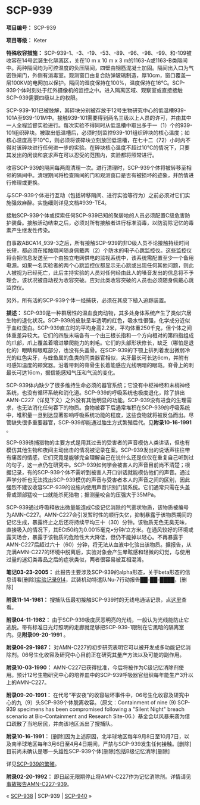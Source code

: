 # SCP-939
                        


**项目编号：** SCP-939

**项目等级：** Keter

**特殊收容措施：** SCP-939-1、-3、-19、-53、-89、-96、-98、-99、和-109被收容在14号武装生化隔离区，关在10 m x 10 m x 3 m的1163-A或1163-B类隔间中。两种隔间均为可控温度的负压隔间，四壁由钢筋混凝土加固。隔间出入口为气密铁闸门，外侧有消毒室。观测窗口由复合防弹玻璃制造，厚10cm，窗口覆盖一层100KV的电网加以保护。隔间的湿度保持在100%，温度保持在16℃。SCP-939个体时刻处于红外摄像机的监控之中。进入隔离区域、观察室或直接接触SCP-939需要四级以上的权限。

SCP-939-101已被肢解，其碎块分别被存放于12号生物研究中心的低温槽939-101A至939-101M中。接触939-101需要得到两名三级以上人员的许可，并由其中一人全程监督实验进行。每次实验不得同时从低温槽中取出多于一（1）个的939-101组织碎块。被取出低温槽后，必须时刻监控939-101组织碎块的核心温度；如核心温度高于10℃，则必须将该碎块立刻放回低温槽，在七十二（72）小时内不得对该碎块进行任何进一步的实验。在碎块核心温度不超过10℃的情况下，只要其发出的闲谈和哀求声在可以忍受的范围内，实验都将照常进行。

收容SCP-939的隔间每两周清理一次。进行清理时，SCP-939个体将被转移至相邻的隔间中。清理期间将检查隔间的门和观测窗口是否有被损坏的迹象，并酌情进行修理或更换。

与SCP-939个体进行互动（包括转移隔间、进行实验等行为）之前必须对它们实施强效麻醉。实施细则详见文档#939-TE4。

接触SCP-939个体或探索任何SCP-939已知的聚居地的人员必须配置C级危害防护装备。接触活动结束之后，必须对所有接触者进行标准消毒，以防消除记忆的毒素产生继发性传染。

自事故ABCA14_939-3之后，所有接触SCP-939的非D级人员不论接触持续时间长短，都必须在接触期间随身佩戴两（2）个防水的电子心跳监控仪。这些监控仪将会把信息发送至一个由独立电网供电的监视系统中，该系统需配置至少一个备用电源。如果一名实验者的两个心跳监控仪都显示无心跳或出现任何其他问题，则此人被视为已经死亡，此后主持实验的人员对任何经由此人的嗓音发出的信息将不予理会，该状况被自动视为收容突破。应对此类收容突破的人员也必须随身佩戴心跳监控仪。

另外，所有活的SCP-939个体一经捕获，必须在其皮下植入追踪装置。

**描述：** SCP-939是一种群居性的温血食肉动物，其多处身体系统产生了类似穴居生物的退化状况。SCP-939的皮肤呈半透明的红色，吸水性很强，化学成分近似于血红蛋白。SCP-939直立时的平均身高2.2米，平均体重250千克，但个体之间体重差异较大。它们的四肢末端各有一个由三根长指和一个方向相对的第四指组成的爪部，爪上覆盖着增进攀爬能力的刺毛。它们的头部形状修长，缺乏（哪怕是退化的）眼睛和眼眶部分，也没有头盖骨。在SCP-939的下颚上排列着发出微弱冷光的红色尖牙，与蝰鱼属的鱼类的同类器官相似，尖牙最长可长达6cm，并附有可感知温度的颊窝器。沿着带刺的脊骨生长着能感应光线明暗的眼斑。脊骨上的刺最长可达16cm，据信能感知气压和气流的变化。

SCP-939体内缺少了很多维持生命必须的器官系统；它没有中枢神经和末梢神经系统，也没有循环系统和消化道。SCP-939的呼吸系统也极度退化，除了排出AMN-C227（详见下文）之外没有其他明显的功能。SCP-939没有进食的生理需求，也无法消化任何吞下的物质。食物被吞下后通常堆积在SCP-939的呼吸系统中，堆积量一旦到达显著影响呼吸系统功能的程度，这些食物就将被反刍而出。尽管缺失很多重要器官，SCP-939却能通过胎生方式繁殖后代。见**附录10-16-1991** 。

SCP-939诱捕猎物的主要方式是用其过去的受害者的声音模仿人类讲话，但也有模仿其他生物和夜间主动出击的情况被记录在案。SCP-939发出的说话声往往带有痛苦的情感，它们究竟是能够完全理解自己在说什么还是仅仅在重复自己听到过的句子，这一点仍在研究中。SCP-939如何学会被害人的声音目前尚不清楚；根据记录，有的SCP-939个体不需听到被害人开口讲话就能模仿他们的声音。通过声学分析也无法找出SCP-939模仿的声音与受害者本人的声音之间的区别，因此强烈不建议收容SCP-939的设施内使用声音识别门禁系统。它们通常只需在头盖骨或颈部猛咬一口就能杀死猎物；据测量咬合的压强大于35MPa。

SCP-939通过呼吸释放出微量能造成C级记忆消除的气雾状物质，该物质被编号为AMN-C227。AMN-C227会引发暂时性的顺行失忆，抑制暴露于该物质期间的记忆生成，暴露终止之后还将持续平均三十（30）分钟。该物质无色无臭无味，直接吸入的情况下，其ECt50约为0.0015毫克•分钟/立方米。在通风较好的环境或露天场合，暴露于该物质的危险性大大降低，但仍不能掉以轻心。不再暴露于AMN-C227后超过六十（60）分钟，将无法从血液中化验出该物质。据报告，从充满AMN-C227的环境中脱离后，实验对象会产生晕眩感和轻微的幻觉，与使用过量的迷幻类毒品之后的症状类似，两者很容易被互相混淆。

**笔记03-23-2005：** 此报告主要涉及SCP-939的alpha形态，关于beta形态的信息请看[删除][实验记录914](/experiment-log-914#SCP-939)，武装机动特遣队Nu-7行动报告██-██-████，[删除]

**附录11-14-1981：** 搜捕队伍最初接触SCP-939时的无线电通话记录，点[这里](/initial-contact-log-scp-939)查看。

**附录04-11-1982：** 由于SCP-939极度厌恶明亮的光线，一般认为光线能防止它逃脱。带有标准日光灯照明的走廊就足够把SCP-939-1限制在它黑暗的隔离室内。见**附录09-20-1991** 。

**附录06-29-1987：** 对AMN-C227的初步研究表明它可以被开发成多功能记忆消除剂。06号生化收容及研究中心目前正在研究其量产方法以及可能的副作用。

**附录10-03-1990：** AMN-C227已获得批准，今后将被作为C级记忆消除剂使用。预计12号生物研究中心的培养皿中的SCP-939呼吸器官组织每年能生产3升以上的AMN-C227。

**附录09-20-1991：** 在代号“平安夜”的收容破坏事件中，06号生化收容及研究中心的九（9）头SCP-939个体脱离收容。（原文：Containment of nine (9) SCP-939 specimens has been compromised following a "Silent Night" breach scenario at Bio-Containment and Research Site-06.）基金会以风暴来袭为借口疏散了当地居民，并向该地区派出了搜捕队。

**附录10-16-1991：** [删除]因为上述原因，北半球地区每年9月8日至10月7日，以及南半球地区每年3月6日至4月4日期间，严禁与SCP-939发生任何接触。[删除]目前尚未确认是哪一头雄性SCP-939个体[删除]包括B级记忆消除[删除]

详见[SCP-939的繁殖](/reproduction-of-scp-939)。

**附录02-20-1992：** 即日起无限期停止将AMN-C227作为记忆消除剂。详情请见[事故报告AMN-C227-939](/incident-report-amn-c227-939)。



« [SCP-938](/scp-938) | SCP-939 | [SCP-940](/scp-940) »





                    